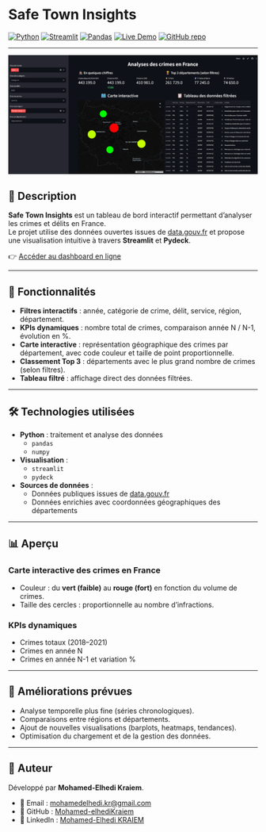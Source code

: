 
# Safe Town Insights  

[![Python](https://img.shields.io/badge/Python-3.9%2B-blue?logo=python&logoColor=white)](https://www.python.org/)  [![Streamlit](https://img.shields.io/badge/Streamlit-1.0%2B-FF4B4B?logo=streamlit&logoColor=white)](https://streamlit.io/)  [![Pandas](https://img.shields.io/badge/Pandas-Data%20Analysis-150458?logo=pandas)](https://pandas.pydata.org/) [![Live Demo](https://img.shields.io/badge/Demo-Streamlit%20App-FF4B4B?logo=streamlit)](https://safe-town-insights-gp7fgkquuznlfemnuwh9pm.streamlit.app/)  [![GitHub repo](https://img.shields.io/badge/GitHub-Repository-181717?logo=github)](https://github.com/Mohamed-elhediKraiem/safe-town-insights)  

---

![Dashboard Screenshot](screenshot.png) 

## 📖 Description  

**Safe Town Insights** est un tableau de bord interactif permettant d’analyser les crimes et délits en France.  
Le projet utilise des données ouvertes issues de [data.gouv.fr](https://www.data.gouv.fr/) et propose une visualisation intuitive à travers **Streamlit** et **Pydeck**.  

👉 [Accéder au dashboard en ligne](https://safe-town-insights-gp7fgkquuznlfemnuwh9pm.streamlit.app/)  

---

## 🚀 Fonctionnalités  

- **Filtres interactifs** : année, catégorie de crime, délit, service, région, département.  
- **KPIs dynamiques** : nombre total de crimes, comparaison année N / N-1, évolution en %.  
- **Carte interactive** : représentation géographique des crimes par département, avec code couleur et taille de point proportionnelle.  
- **Classement Top 3** : départements avec le plus grand nombre de crimes (selon filtres).  
- **Tableau filtré** : affichage direct des données filtrées.  

---

## 🛠️ Technologies utilisées  

- **Python** : traitement et analyse des données  
  - `pandas`  
  - `numpy`  
- **Visualisation** :  
  - `streamlit`  
  - `pydeck`  
- **Sources de données** :  
  - Données publiques issues de [data.gouv.fr](https://www.data.gouv.fr/)  
  - Données enrichies avec coordonnées géographiques des départements  

---

## 📊 Aperçu  

### Carte interactive des crimes en France  
- Couleur : du **vert (faible)** au **rouge (fort)** en fonction du volume de crimes.  
- Taille des cercles : proportionnelle au nombre d’infractions.  

### KPIs dynamiques  
- Crimes totaux (2018–2021)  
- Crimes en année N  
- Crimes en année N-1 et variation %  

---

## 📌 Améliorations prévues  

- Analyse temporelle plus fine (séries chronologiques).  
- Comparaisons entre régions et départements.  
- Ajout de nouvelles visualisations (barplots, heatmaps, tendances).  
- Optimisation du chargement et de la gestion des données.  

---

## 👤 Auteur  

Développé par **Mohamed-Elhedi Kraiem**.  

- 📧 Email : mohamedelhedi.kr@gmail.com  
- 🔗 GitHub : [Mohamed-elhediKraiem](https://github.com/Mohamed-elhediKraiem)  
- 🔗 LinkedIn : [Mohamed-Elhedi KRAIEM](https://www.linkedin.com/in/mohamed-elhedi-kraiem-49677a178/)  
